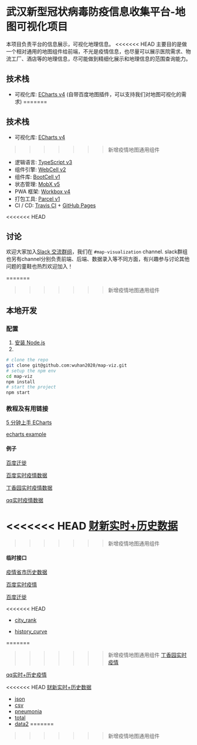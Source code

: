 # 武汉新型冠状病毒防疫信息收集平台-地图可视化项目

本项目负责平台的信息展示，可视化地理信息。
<<<<<<< HEAD
主要目的是做一个相对通用的地图组件给前端，不光是疫情信息，也尽量可以展示医院需求、物流工厂、酒店等的地理信息，尽可能做到精细化展示和地理信息的范围查询能力。

## 技术栈

-   可视化库: [ECharts v4][13] (自带百度地图插件，可以支持我们对地图可视化的需求)
=======

## 技术栈

-   可视化库: [ECharts v4][13]
>>>>>>> 新增疫情地图通用组件
-   逻辑语言: [TypeScript v3][5]
-   组件引擎: [WebCell v2][6]
-   组件库: [BootCell v1][7]
-   状态管理: [MobX v5][8]
-   PWA 框架: [Workbox v4][9]
-   打包工具: [Parcel v1][10]
-   CI / CD: [Travis CI][11] + [GitHub Pages][12]

<<<<<<< HEAD
## 讨论
欢迎大家加入[Slack 交流群组](https://join.slack.com/t/wuhan2020/shared_invite/enQtOTIzNjA2MDYwOTUxLWVjMjA4MjdhNGVmZmZlZTgxYjM1ZDY1NGVkZDVkNGI0NzhjZGVlYTM2Mjc5Mjk2YjgyYTk1NDJmNTkxODZlOTE)，我们在 `#map-visualization` channel.
slack群组也另有channel分别负责前端、后端、数据录入等不同方面，有兴趣参与讨论其他问题的童鞋也热烈欢迎加入！

=======
>>>>>>> 新增疫情地图通用组件
## 本地开发

### 配置
1. [安装 Node.js](https://nodejs.org/en/download/package-manager/)
2. 
```sh
# clone the repo
git clone git@github.com:wuhan2020/map-viz.git
# setup the npm env
cd map-viz
npm install
# start the project
npm start
```

### 教程及有用链接

[5 分钟上手 ECharts](https://www.echartsjs.com/zh/tutorial.html#5%20%E5%88%86%E9%92%9F%E4%B8%8A%E6%89%8B%20ECharts)

[echarts example](https://gallery.echartsjs.com/explore.html#sort=rank~timeframe=all~author=all)


#### 例子

[百度迁徙](https://qianxi.baidu.com/?from=shoubai#city=420100)

[百度实时疫情数据](https://voice.baidu.com/act/newpneumonia/newpneumonia)

[丁香园实时疫情数据](https://3g.dxy.cn/newh5/view/pneumonia)

[qq实时疫情数据](https://news.qq.com/zt2020/page/feiyan.htm)

<<<<<<< HEAD
[财新实时+历史数据](http://datanews.caixin.com/2020-01-20/101506236.html)
=======
>>>>>>> 新增疫情地图通用组件

#### 临时接口

[疫情省市历史数据](http://ncov.nosensor.com:8080/api/)

[百度实时疫情](https://service-nxxl1y2s-1252957949.gz.apigw.tencentcs.com/release/newpneumonia)

[百度迁徙](https://service-8o85sm22-1252957949.gz.apigw.tencentcs.com/release/qianxi) 

<<<<<<< HEAD
+ [city_rank](https://service-8o85sm22-1252957949.gz.apigw.tencentcs.com/release/qianxi?action=city_rank?date=20200125&id=420100&type=move_out)

+ [history_curve](https://service-8o85sm22-1252957949.gz.apigw.tencentcs.com/release/qianxi?action=history_curve&id=420100&endDate=20200125)


=======
>>>>>>> 新增疫情地图通用组件
[丁香园实时疫情](https://service-0gg71fu4-1252957949.gz.apigw.tencentcs.com/release/dingxiangyuan)

[qq实时+历史疫情](https://service-n9zsbooc-1252957949.gz.apigw.tencentcs.com/release/qq )

<<<<<<< HEAD
[财新实时+历史数据](https://service-qjf6zmby-1252957949.gz.apigw.tencentcs.com/release/caixin)

+  [json](https://service-qjf6zmby-1252957949.gz.apigw.tencentcs.com/release/caixin)
+  [csv](https://service-qjf6zmby-1252957949.gz.apigw.tencentcs.com/release/caixin?action=csv)
+  [pneumonia](https://service-qjf6zmby-1252957949.gz.apigw.tencentcs.com/release/caixin?action=pneumonia)
+  [total](https://service-qjf6zmby-1252957949.gz.apigw.tencentcs.com/release/caixin?action=total)
+  [data2](https://service-qjf6zmby-1252957949.gz.apigw.tencentcs.com/release/caixin?action=data2)
=======

>>>>>>> 新增疫情地图通用组件



[1]: https://developers.google.cn/web/progressive-web-apps
[2]: https://david-dm.org/wuhan2020/wuhan2020.github.io
[3]: https://travis-ci.com/wuhan2020/wuhan2020.github.io
[4]: https://www.w3.org/
[5]: https://typescriptlang.org
[6]: https://web-cell.dev/
[7]: https://web-cell.dev/BootCell/
[8]: https://mobx.js.org
[9]: https://developers.google.com/web/tools/workbox
[10]: https://parceljs.org
[11]: https://travis-ci.com/
[12]: https://pages.github.com/
[13]: https://www.echartsjs.com/
